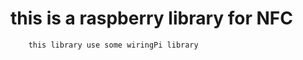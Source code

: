 this is a raspberry library for NFC
===================================
		this library use some wiringPi library